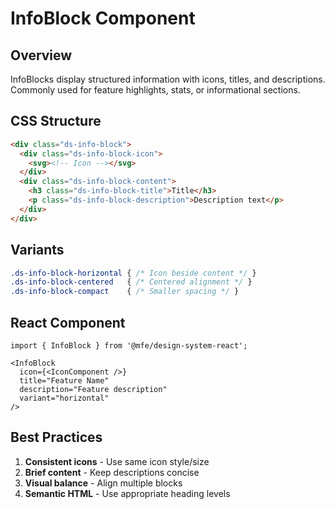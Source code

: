 # InfoBlock Component

## Overview

InfoBlocks display structured information with icons, titles, and descriptions. Commonly used for feature highlights, stats, or informational sections.

## CSS Structure

```html
<div class="ds-info-block">
  <div class="ds-info-block-icon">
    <svg><!-- Icon --></svg>
  </div>
  <div class="ds-info-block-content">
    <h3 class="ds-info-block-title">Title</h3>
    <p class="ds-info-block-description">Description text</p>
  </div>
</div>
```

## Variants

```css
.ds-info-block-horizontal { /* Icon beside content */ }
.ds-info-block-centered   { /* Centered alignment */ }
.ds-info-block-compact    { /* Smaller spacing */ }
```

## React Component

```tsx
import { InfoBlock } from '@mfe/design-system-react';

<InfoBlock
  icon={<IconComponent />}
  title="Feature Name"
  description="Feature description"
  variant="horizontal"
/>
```

## Best Practices

1. **Consistent icons** - Use same icon style/size
2. **Brief content** - Keep descriptions concise
3. **Visual balance** - Align multiple blocks
4. **Semantic HTML** - Use appropriate heading levels